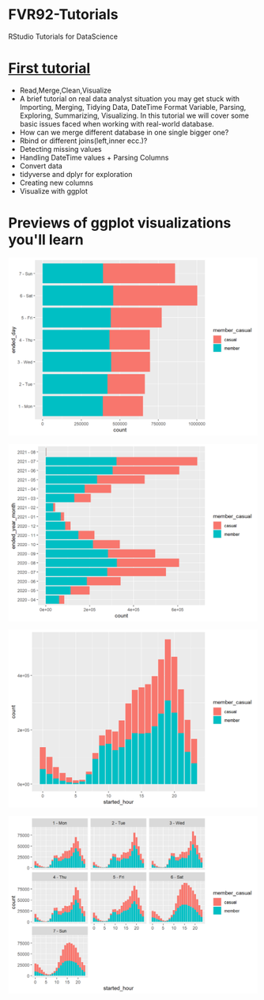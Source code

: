 # FVR92-Tutorials
RStudio Tutorials for DataScience

# [First tutorial](https://rpubs.com/FVR92/802021)
* Read,Merge,Clean,Visualize
* A brief tutorial on real data analyst situation you may get stuck with Importing, Merging, Tidying Data, DateTime Format Variable, Parsing, Exploring, Summarizing, Visualizing. In this tutorial we will cover some basic issues faced when working with real-world database. 
* How can we merge different database in one single bigger one?
* Rbind or different joins(left,inner ecc.)? 
* Detecting missing values
* Handling DateTime values + Parsing Columns
* Convert data
* tidyverse and dplyr for exploration
* Creating new columns
* Visualize with ggplot




# Previews of ggplot visualizations you'll learn

![](/Visualizations/Graph1.png)

![](/Visualizations/Graph2.png)

![](/Visualizations/Graph3.png)

![](/Visualizations/Graph4.png)
